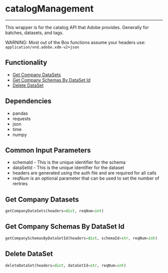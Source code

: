 # catalogManagement
-----------------------
This wrapper is for the catalog API that Adobe provides. Generally for batches, datasets, and tags.

WARNING: Most out of the Box functions assume your headers use: `application/vnd.adobe.xdm-v2+json`

## Functionality
* [Get Company DataSets](https://github.com/jaytmii/py2AdobeDocs/blob/main/docs/catalogManagement.md#get-company-datasets)
* [Get Company Schemas By DataSet Id](https://github.com/jaytmii/py2AdobeDocs/blob/main/docs/catalogManagement.md#get-company-schemas-by-dataset-id)
* [Delete DataSet](https://github.com/jaytmii/py2AdobeDocs/blob/main/docs/catalogManagement.md#delete-dataset)



## Dependencies
* pandas
* requests
* json
* time
* numpy

## Common Input Parameters
* schemaId - This is the unique identifier for the schema
* dataSetId - This is the unique identifier for the dataset
* headers are generated using the auth file and are required for all calls
* reqNum is an optional parameter that can be used to set the number of rertries

## Get Company Datasets
```python
getCompanyDataSets(headers=dict, reqNum=int)
```

## Get Company Schemas By DataSet Id
```python
getCompanySchemasByDataSetId(headers=dict, schemaId=str, reqNum=int)
```

## Delete DataSet
```python
deleteDataSet(headers=dict, dataSetId=str, reqNum=int)
```

